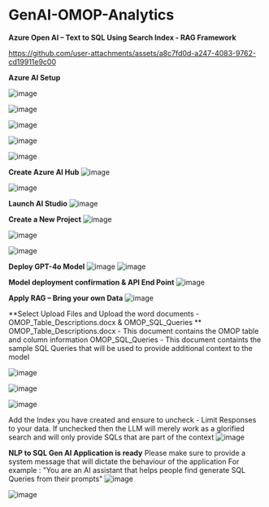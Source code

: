 # GenAI-OMOP-Analytics



**Azure Open AI – Text to SQL Using Search Index -  RAG Framework**

https://github.com/user-attachments/assets/a8c7fd0d-a247-4083-9762-cd19911e9c00

**Azure AI Setup**


![image](https://github.com/user-attachments/assets/a811e7f5-3a02-449b-9405-576e9401b9cf)

 ![image](https://github.com/user-attachments/assets/fd69e7d2-d323-4565-bf1e-92b4c0e1d4aa)

 ![image](https://github.com/user-attachments/assets/8a1d511c-1891-42b0-91e8-c4517448b961)

![image](https://github.com/user-attachments/assets/2028e336-6324-46d1-b9a9-fbbcbc4d440c)

![image](https://github.com/user-attachments/assets/a433437f-d37e-4d98-ab6d-4ad1dbe04935)

**Create Azure AI Hub**
![image](https://github.com/user-attachments/assets/f5be014c-c160-4e7c-a7c5-61c47f7b6c81)

![image](https://github.com/user-attachments/assets/8367d2bf-35dd-415e-8159-a103bb5d686b)

**Launch AI Studio**
![image](https://github.com/user-attachments/assets/5f63b2e4-faff-4154-939a-41739f06255c)

**Create a New Project**
![image](https://github.com/user-attachments/assets/2b5e3525-7728-4bae-a4dd-3024e6a4aad3)


![image](https://github.com/user-attachments/assets/f685474f-e886-47e5-8597-51b3c0f01d9c)

![image](https://github.com/user-attachments/assets/d45b56ee-762d-4f68-a7b0-dd0583fe7379)

**Deploy GPT-4o Model**
![image](https://github.com/user-attachments/assets/e0bc2442-074b-4594-9877-656f19e3d14d)
![image](https://github.com/user-attachments/assets/e26f9571-d3e5-49cd-ac06-5d5c6ce45cab)

**Model deployment confirmation & API End Point**
![image](https://github.com/user-attachments/assets/26d950b7-d1c2-4da9-9440-ef163d9bd79b)

**Apply RAG – Bring your own Data**
![image](https://github.com/user-attachments/assets/863b2fb0-6517-4e0b-818c-d6b29ee93bff)

**Select Upload Files and Upload the word documents - OMOP_Table_Descriptions.docx & OMOP_SQL_Queries
**
OMOP_Table_Descriptions.docx - This document contains the OMOP table and column information
OMOP_SQL_Queries - This document containts the sample SQL Queries that will be used to provide additional context to the model

![image](https://github.com/user-attachments/assets/fb11d9a4-4331-4980-9a5f-4b48ee690e67)

![image](https://github.com/user-attachments/assets/863ed285-76e6-48ef-8c8d-52774cd9abdb)

![image](https://github.com/user-attachments/assets/602c2f84-8853-4b6c-85c3-0852c3bcaeb9)

Add the Index you have created and ensure to uncheck - Limit Responses to your data.
If unchecked then the LLM will merely work as a glorified search and will only provide SQLs that are part of the context
![image](https://github.com/user-attachments/assets/a13363f0-3700-4ad7-bf98-673af2abab3d)

**NLP to SQL Gen AI Application is ready**
Please make sure to provide a system message that will dictate the behaviour of the application
For example : "You are an AI assistant that helps people find generate SQL Queries from their prompts"
![image](https://github.com/user-attachments/assets/82e1b914-5289-4529-a312-c7b064b511af)

![image](https://github.com/user-attachments/assets/fdc87905-8fec-4dda-b2c7-886a45a14a33)

























